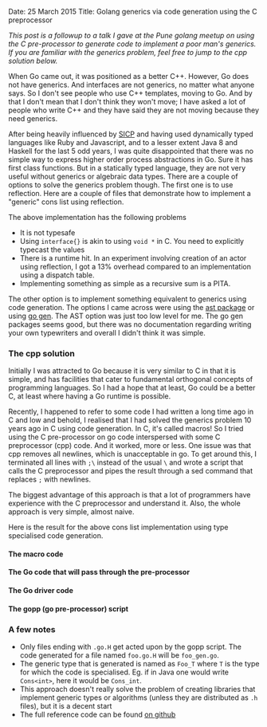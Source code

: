 Date: 25 March 2015
Title: Golang generics via code generation using the C preprocessor

_This post is a followup to a talk I gave at the Pune golang meetup on using the C pre-processor to generate code to implement a poor man's generics. If you are familiar with the generics problem, feel free to jump to the cpp solution below._

When Go came out, it was positioned as a better C++. However, Go does not have generics. And interfaces are not generics, no matter what anyone says. So I don't see people who use C++ templates, moving to Go. And by that I don't mean that I don't think they won't move; I have asked a lot of people who write C++ and they have said they are not moving because they need generics.

After being heavily influenced by [SICP](http://mitpress.mit.edu/sicp/) and having used dynamically typed languages like Ruby and Javascript, and to a lesser extent Java 8 and Haskell for the last 5 odd years, I was quite disappointed that there was no simple way to express higher order process abstractions in Go. Sure it has first class functions. But in a statically typed language, they are not very useful without generics or algebraic data types. There are a couple of options to solve the generics problem though. The first one is to use reflection. Here are a couple of files that demonstrate how to implement a "generic" cons list using reflection.


<script src="http://gist-it.appspot.com/github/adityagodbole/golang-cpp-generation/blob/master/reflected.go?footer=minimal"></script>


<script src="http://gist-it.appspot.com/github/adityagodbole/golang-cpp-generation/blob/master/reflect_cons.go?footer=minimal"></script>

The above implementation has the following problems

* It is not typesafe
* Using `interface{}` is akin to using `void *` in C. You need to explicitly typecast the values
* There is a runtime hit. In an experiment involving creation of an actor using reflection, I got a 13% overhead compared to an implementation using a dispatch table.
* Implementing something as simple as a recursive sum is a PITA.

The other option is to implement something equivalent to generics using code generation. The options I came across were using the [ast package](http://golang.org/pkg/go/ast/) or using [go gen](http://clipperhouse.github.io/gen/). The AST option was just too low level for me. The go gen packages seems good, but there was no documentation regarding writing your own typewriters and overall I didn't think it was simple.

### The cpp solution

Initially I was attracted to Go because it is very similar to C in that it is simple, and has facilities that cater to fundamental orthogonal concepts of programming languages. So I had a hope that at least, Go could be a better C, at least where having a Go runtime is possible.

Recently, I happened to refer to some code I had written a long time ago in C and low and behold, I realised that I had solved the generics problem 10 years ago in C using code generation. In C, it's called macros! So I tried using the C pre-processor on go code interspersed with some C preprocessor (cpp) code. And it worked, more or less. One issue was that cpp removes all newlines, which is unacceptable in go. To get around this, I terminated all lines with `;\` instead of the usual `\` and wrote a script that calls the C preprocessor and pipes the result through a sed command that replaces `;` with newlines.

The biggest advantage of this approach is that a lot of programmers have experience with the C preprocessor and understand it. Also, the whole approach is very simple, almost naive.

Here is the result for the above cons list implementation using type specialised code generation.

#### The macro code

<script src="http://gist-it.appspot.com/github/adityagodbole/golang-cpp-generation/blob/master/pair.h?footer=minimal"></script>

#### The Go code that will pass through the pre-processor

<script src="http://gist-it.appspot.com/github/adityagodbole/golang-cpp-generation/blob/master/pair.go.H?footer=minimal"></script>

#### The Go driver code

<script src="http://gist-it.appspot.com/github/adityagodbole/golang-cpp-generation/blob/master/generated.go?footer=minimal"></script>

#### The gopp (go pre-processor) script

<script src="http://gist-it.appspot.com/github/adityagodbole/golang-cpp-generation/blob/master/gopp?footer=minimal"></script>

### A few notes

* Only files ending with `.go.H` get acted upon by the gopp script. The code generated for a file named `foo.go.H` will be `foo_gen.go`.
* The generic type that is generated is named as `Foo_T` where `T` is the type for which the code is specialised. Eg. if in Java one would write `Cons<int>`, here it would be `Cons_int`.
* This approach doesn't really solve the problem of creating libraries that implement generic types or algorithms (unless they are distributed as `.h` files), but it is a decent start
* The full reference code can be found [on github](https://github.com/adityagodbole/golang-cpp-generation)
